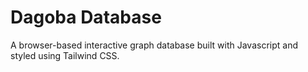 # Dagoba Database

A browser-based interactive graph database built with Javascript and styled using Tailwind CSS.
